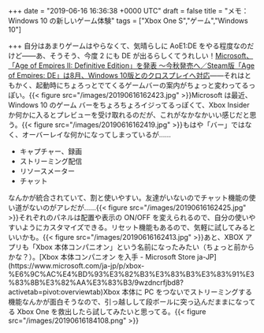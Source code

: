 
+++
date = "2019-06-16 16:36:38 +0000 UTC"
draft = false
title = "メモ：Windows 10 の新しいゲーム体験"
tags = ["Xbox One S","ゲーム","Windows 10"]

+++
自分はあまりゲームはやらなくて、気晴らしに AoE1:DE をやる程度なのだけど――あ、そうそう、今度 2 にも DE が出るらしくてうれしい！[Microsoft、「Age of Empires II: Definitive Edition」を発表 ～今秋発売へ／Steam版「Age of Empires: DE」は8月、Windows 10版とのクロスプレイへ対応](https://forest.watch.impress.co.jp/docs/news/1189377.html)――それはともかく、起動時にちょろっとでてくるゲームバーの案内がちょっと変わってるっぽい。{{< figure src="/images/20190616162423.jpg"  >}}Microsoft は最近、Windows 10 のゲーム バーをちょろちょろイジってるっぽくて、Xbox Insider か何かに入るとプレビューを受け取れるのだが、これがなかなかいい感じだと思う。{{< figure src="/images/20190616162419.jpg"  >}}もはや「バー」ではなく、オーバーレイな何かになってしまっているが……

<ul>
<li>キャプチャー、録画</li>
<li>ストリーミング配信</li>
<li>リソースメーター</li>
<li>チャット</li>
</ul>なんかが統合されていて、割と使いやすい。友達がいないのでチャット機能の使い道がないのがアレだが……{{< figure src="/images/20190616162425.jpg"  >}}それぞれのパネルは配置や表示の ON/OFF を変えられるので、自分の使いやすいようにカスタマイズできる。リセット機能もあるので、気軽に試してみるといいかも。{{< figure src="/images/20190616162413.jpg"  >}}あと、XBOX アプリも「Xbox 本体コンパニオン」という名前になったみたい（ちょっと前からかな？）。[Xbox 本体コンパニオン を入手 - Microsoft Store ja-JP](https://www.microsoft.com/ja-jp/p/xbox-%E6%9C%AC%E4%BD%93%E3%82%B3%E3%83%B3%E3%83%91%E3%83%8B%E3%82%AA%E3%83%B3/9wzdncrfjbd8?activetab=pivot:overviewtab)Xbox 本体に PC をつないでストリーミングする機能なんかが面白そうなので、引っ越しして段ボールに突っ込んだままになってる Xbox One を救出したら試してみたいと思ってる。{{< figure src="/images/20190616184108.png"  >}}


